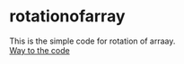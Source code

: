 # rotationofarray
This is the simple code for rotation of arraay.<br/>
[Way to the code](https://github.com/ASTHA193/rotationofarray/blob/master/rotationofarray.cpp)
